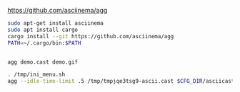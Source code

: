 
https://github.com/asciinema/agg

```bash
sudo apt-get install asciinema
sudo apt install cargo
cargo install --git https://github.com/asciinema/agg
PATH=~/.cargo/bin:$PATH
```


```bash

agg demo.cast demo.gif

. /tmp/ini_menu.sh
agg --idle-time-limit .5 /tmp/tmpjqe3tsg9-ascii.cast $CFG_DIR/asciicast.gif
```
